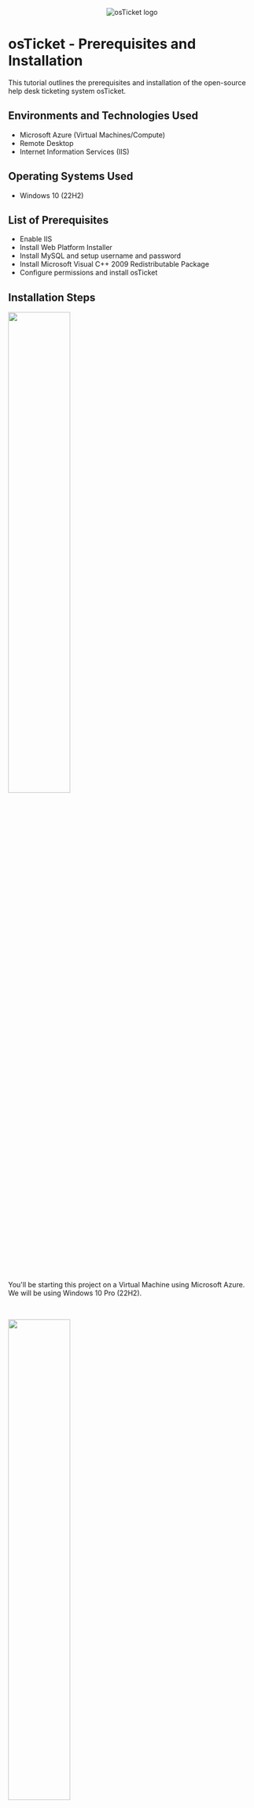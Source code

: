 <p align="center">
<img src="https://i.imgur.com/Clzj7Xs.png" alt="osTicket logo"/>
</p>

<h1>osTicket - Prerequisites and Installation</h1>
This tutorial outlines the prerequisites and installation of the open-source help desk ticketing system osTicket.<br />

<h2>Environments and Technologies Used</h2>

- Microsoft Azure (Virtual Machines/Compute)
- Remote Desktop
- Internet Information Services (IIS)

<h2>Operating Systems Used </h2>

- Windows 10</b> (22H2)

<h2>List of Prerequisites</h2>

- Enable IIS
- Install Web Platform Installer
- Install MySQL and setup username and password
- Install Microsoft Visual C++ 2009 Redistributable Package
- Configure permissions and install osTicket

<h2>Installation Steps</h2>

<p>
<img src="https://github.com/user-attachments/assets/930058c7-5382-4724-8e53-0f2ccdc4be19" height="50%" width="50%"/>
</p>
<p>
You'll be starting this project on a Virtual Machine using Microsoft Azure. We will be using Windows 10 Pro (22H2).
</p>
<br />

<p>
<img src="https://github.com/user-attachments/assets/2407cdcc-006d-46ea-8256-5c1b5e1dea73" height="50%" width="50%"/>
</p>
<p>
We are now going to connect to our Virtual Machine. Open Remote Desktop Connection and paste the VM's public IP. The public IP can be found in the Azure portal when you view the details of the VM you created. Enter the administrator credentials you created to sign in.
</p>
<br />

<p>
<img src="https://github.com/user-attachments/assets/2407cdcc-006d-46ea-8256-5c1b5e1dea73" height="50%" width="50%"/>
</p>
<p>
We are now going to connect to our Virtual Machine. Open Remote Desktop Connection and paste the VM's public IP. The public IP can be found in the Azure portal when you view the details of the VM you created. Enter the administrator credentials you created to sign in.
</p>
<br />

<p>
<img src="https://i.imgur.com/UabnZWy.png" height="80%" width="80%" alt="Disk Sanitization Steps"/>
</p>
<p>
Once you've got Windows 10 open, head over to the Control Panel and click "Uninstall a program" underneath Program. On the left you'll see "Turn Windows features on or off". Click this and the window above will pop up. Select "Internet Information Services" (ISS) and click okay.
</p>
<br />

<p>
<img src="https://i.imgur.com/yvSCCFY.png" height="80%" width="80%" alt="Disk Sanitization Steps"/>
</p>
<p>
Download and install Microsoft Web Platform 5.1
</p>
<br />

<p>
<img src="https://i.imgur.com/keL1rqQ.png" height="80%" width="80%" alt="Disk Sanitization Steps"/>
</p>
<p>
Launch Microsoft Web Platform 5.1 and add MySQL Windows 5.5
</p>
<br />

<p>
<img src="https://i.imgur.com/eflBy4u.png" height="80%" width="80%" alt="Disk Sanitization Steps"/>
</p>
<p>
Next, search for "php" and sort the list to make it easier to select the necessary versions. Add PHP 5.6.31, 7.0.33(x86), 7.1.29(x86), 7.2.26(x86), and 7.3.25(x86). There should be 12 items to install. Click install.
</p>
<br />

<p>
<img src="https://i.imgur.com/6EPvb2g.png" height="80%" width="80%" alt="Disk Sanitization Steps"/>
</p>
<p>
You'll be asked to create a password for MySQL. The user will be "root". Write down the password twice and don't forget it. Click continue.
</p>
<br />

<p>
<img src="https://i.imgur.com/R4wJ7kx.png" height="80%" width="80%" alt="Disk Sanitization Steps"/>
</p>
<p>
Once the installation completes, you'll notice a few things failed and that's okay. We will install those next.
</p>
<br />

<p>
<img src="https://i.imgur.com/f1hrbm4.png" height="80%" width="80%" alt="Disk Sanitization Steps"/>
</p>
<p>
Download Microsoft Visual C++ 2008 (vcredist_x86) and PHPManagerForIIS_V1.5.0
</p>
<br />

<p>
<img src="https://i.imgur.com/0OjBqdd.png" height="80%" width="80%" alt="Disk Sanitization Steps"/>
</p>
<p>
Install Microsoft Visual C++ 2008 (vcredist_x86)
</p>
<br />

<p>
<img src="https://i.imgur.com/cScpfpK.png" height="80%" width="80%" alt="Disk Sanitization Steps"/>
</p>
<p>
Install PHP Manager
</p>
<br />

<p>
<img src="https://i.imgur.com/UwohvaB.png" height="80%" width="80%" alt="Disk Sanitization Steps"/>
</p>
<p>
Download and extract osTicket-v1.15.8
</p>
<br />

<p>
<img src="https://i.imgur.com/gUWmgob.png" height="80%" width="80%" alt="Disk Sanitization Steps"/>
</p>
<p>
After extracting, copy the upload folder.
</p>
<br />

<p>
<img src="https://i.imgur.com/9txh0gn.png" height="80%" width="80%" alt="Disk Sanitization Steps"/>
</p>
<p>
Paste the "upload" folder to This PC > Windows (C:) > inetpub > wwwroot
</p>
<br />

<p>
<img src="https://i.imgur.com/I0plZ7r.png" height="80%" width="80%" alt="Disk Sanitization Steps"/>
</p>
<p>
Rename the "upload" folder to "osTicket"
</p>
<br />

<p>
<img src="https://i.imgur.com/4QTkNsN.png" height="80%" width="80%" alt="Disk Sanitization Steps"/>
</p>
<p>
Open up IIS. You can search for it in the search bar on the bottom left. On the right side of the window, click "restart".
</p>
<br />

<p>
<img src="https://i.imgur.com/sukJyCD.png" height="80%" width="80%" alt="Disk Sanitization Steps"/>
</p>
<p>
On the left, open the drop down vm-osticket > Sites > Default Web Site > osTicket. Select osTicket and on the right side of the window, click "Browse *:80 (http)"
</p>
<br />

<p>
<img src="https://i.imgur.com/wAxRd3Y.png" height="80%" width="80%" alt="Disk Sanitization Steps"/>
</p>
<p>
The browser should open with osTicket Installer.
</p>
<br />

<p>
<img src="https://i.imgur.com/pppgQJg.png" height="80%" width="80%" alt="Disk Sanitization Steps"/>
</p>
<p>
Open IIS Manager again and click PHP Manager. 
</p>
<br />

<p>
<img src="https://i.imgur.com/R1XjNgm.png" height="80%" width="80%" alt="Disk Sanitization Steps"/>
</p>
<p>
Click "Enable or disable an extension" on the bottom
</p>
<br />

<p>
<img src="https://i.imgur.com/PnZspmr.png" height="80%" width="80%" alt="Disk Sanitization Steps"/>
</p>
<p>
Right click and enable php_intl.dll
</p>
<br />

<p>
<img src="https://i.imgur.com/LVkAqRc.png" height="80%" width="80%" alt="Disk Sanitization Steps"/>
</p>
<p>
Make sure php_imap.dll is enabled.
</p>
<br />

<p>
<img src="https://i.imgur.com/IXS4Jur.png" height="80%" width="80%" alt="Disk Sanitization Steps"/>
</p>
<p>
Enable php_opcache.dll
</p>
<br />

<p>
<img src="https://i.imgur.com/OLzDJaI.png" height="80%" width="80%" alt="Disk Sanitization Steps"/>
</p>
<p>
Refresh the browser and observe the changes.
</p>
<br />

<p>
<img src="https://i.imgur.com/FWhCE11.png" height="80%" width="80%" alt="Disk Sanitization Steps"/>
</p>
<p>
Changes made.
</p>
<br />

<p>
<img src="https://i.imgur.com/wLLoqqX.png" height="80%" width="80%" alt="Disk Sanitization Steps"/>
</p>
<p>
Navigate to the folder: This PC > Windows (C:) > inetpub › wwwroot > oslicket > include. Find and rename "ost-sampleconfig.php" to "ost-config.php". Make sure the spelling is correct.
</p>
<br />

<p>
<img src="https://i.imgur.com/Nn7vMdT.png" height="80%" width="80%" alt="Disk Sanitization Steps"/>
</p>
<p>
Disable the inheritance of the ost-config.php file.
</p>
<br />

<p>
<img src="https://i.imgur.com/YbB6lUu.png" height="80%" width="80%" alt="Disk Sanitization Steps"/>
</p>
<p>
Select principal and allow "Everyone".
</p>
<br />

<p>
<img src="https://i.imgur.com/tYIJfz1.png" height="80%" width="80%" alt="Disk Sanitization Steps"/>
</p>
<p>
Allow all permissions.
</p>
<br />

<p>
<img src="https://i.imgur.com/80cvh5d.png" height="80%" width="80%" alt="Disk Sanitization Steps"/>
</p>
<p>
Click continue on osTicket and you'll see "osTicket Basic Installation".
</p>
<br />

<p>
<img src="https://i.imgur.com/afuxNZq.png" height="80%" width="80%" alt="Disk Sanitization Steps"/>
</p>
<p>
Download and install HeidiSQL 12.0.0.6468.
</p>
<br />

<p>
<img src="https://i.imgur.com/TbQhVHy.png" height="80%" width="80%" alt="Disk Sanitization Steps"/>
</p>
<p>
Create a new connection and use the password you created with MySQL. Remember the user was "root". Click open.
</p>
<br />

<p>
<img src="https://i.imgur.com/3S7arYq.png" height="80%" width="80%" alt="Disk Sanitization Steps"/>
</p>
<p>
Now create a new database.
</p>
<br />

<p>
<img src="https://i.imgur.com/PApnB6Y.png" height="80%" width="80%" alt="Disk Sanitization Steps"/>
</p>
<p>
I went ahead and named it osTicket to keep things simple.
</p>
<br />

<p>
<img src="https://i.imgur.com/B5rSP4i.png" height="80%" width="80%" alt="Disk Sanitization Steps"/>
</p>
<p>
Navigate back to the browser and osTicket Basic Installation and input the database name, root user, and the password created with MySQL.
</p>
<br />

<p>
<img src="https://i.imgur.com/PlrJTKz.png" height="80%" width="80%" alt="Disk Sanitization Steps"/>
</p>
<p>
Click Install to finish the process.
</p>
<br />

<p>
<img src="https://i.imgur.com/0f9jJxM.png" height="80%" width="80%" alt="Disk Sanitization Steps"/>
</p>
<p>
Now let's navigate back to delete the setup folder, otherwise osTicket will bug you with alerts to setup.
</p>
<br />

<p>
<img src="https://i.imgur.com/8zN97BO.png" height="80%" width="80%" alt="Disk Sanitization Steps"/>
</p>
<p>
Delete the contents of the setup folder to be able to delete the actual folder.
</p>
<br />

<p>
<img src="https://i.imgur.com/aySy4LW.png" height="80%" width="80%" alt="Disk Sanitization Steps"/>
</p>
<p>
Navigate back to the ost-config.php file and change its permissions to "Read and execute" and "Read". Don't forget to apply the changes before hitting okay.
</p>
<br />

<p>
<img src="https://i.imgur.com/Gm7YVUv.png" height="80%" width="80%" alt="Disk Sanitization Steps"/>
</p>
<p>
Head back to the browser with osTicket and open a new tab with the link underneath "Your Staff Control Panel".
</p>
<br />

<p>
<img src="https://github.com/user-attachments/assets/29f0d4d0-9459-4cbd-a175-4ebe16cca20d" height="80%" width="80%"/>
</p>
<p>
Login with the username and password you chose during the installation of osTicket.
</p>
<br />

<p>
<img src="https://github.com/user-attachments/assets/e780d00c-06b2-4fb7-ad9c-86cce90a520a" height="60%" width="60%"/>
</p>
<p>
This is how the application should look like after initial log in. Congratulations on installing osTicket!
</p>
<br />



































































